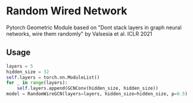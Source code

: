 # Random Wired Network

Pytorch Geometric Module based on "Dont stack layers in graph neural networks, wire them randomly" by Valsesia et al. ICLR 2021

## Usage

```Python
layers = 5
hidden_size = 32
self.layers = torch.nn.ModuleList()
for _ in range(layers):
    self.layers.append(GCNConv(hidden_size, hidden_size))
model = RandomWireGCN(layers=layers, hidden_size=hidden_size, p=0.5)
```
